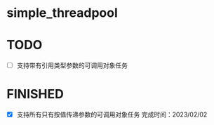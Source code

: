 # simple_threadpool

# TODO
- [ ] 支持带有引用类型参数的可调用对象任务

# FINISHED
- [x] 支持所有只有按值传递参数的可调用对象任务  完成时间：2023/02/02